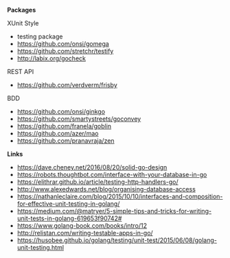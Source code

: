 **Packages**

XUnit Style

- testing package
- https://github.com/onsi/gomega
- https://github.com/stretchr/testify
- http://labix.org/gocheck

REST API

- https://github.com/verdverm/frisby

BDD

- https://github.com/onsi/ginkgo
- https://github.com/smartystreets/goconvey
- https://github.com/franela/goblin
- https://github.com/azer/mao
- https://github.com/pranavraja/zen


**Links**

- https://dave.cheney.net/2016/08/20/solid-go-design
- https://robots.thoughtbot.com/interface-with-your-database-in-go
- https://elithrar.github.io/article/testing-http-handlers-go/
- http://www.alexedwards.net/blog/organising-database-access
- https://nathanleclaire.com/blog/2015/10/10/interfaces-and-composition-for-effective-unit-testing-in-golang/
- https://medium.com/@matryer/5-simple-tips-and-tricks-for-writing-unit-tests-in-golang-619653f90742#
- https://www.golang-book.com/books/intro/12
- http://relistan.com/writing-testable-apps-in-go/
- https://husobee.github.io/golang/testing/unit-test/2015/06/08/golang-unit-testing.html

